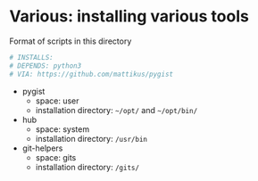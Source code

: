 # Various: installing various tools

Format of scripts in this directory

```yaml
# INSTALLS: 
# DEPENDS: python3
# VIA: https://github.com/mattikus/pygist
```

- pygist
  - space: user
  - installation directory: `~/opt/` and `~/opt/bin/`
- hub
  - space: system
  - installation directory: `/usr/bin`
- git-helpers
  - space: gits
  - installation directory: `/gits/`
